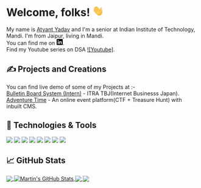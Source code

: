 # Welcome, folks! <img src="https://github.com/atyant-yadav/atyant-yadav/blob/main/wave.gif" width="30px">

My name is [Atyant Yadav](https://drive.google.com/file/d/1hGzGIJMl1baiPZ8DsCM6_QqPCaheI37y/view?usp=sharing) and I'm a senior at Indian Institute of Technology, Mandi. I'm from Jaipur, living in Mandi. </br>
You can find me on [![LinkedIn][3.2]][3]. </br>
Find my Youtube series on DSA [![Youtube]][1].</br>

## &#x270d; Projects and Creations

You can find live demo of some of my Projects at :-</br>
[Bulletin Board System (Intern)](https://titech-bbs.itra.co.jp/) - ITRA TBJ(Internet Businesss Japan).</br>
[Adventure Time](https://hackit-atyant.herokuapp.com/) - An online event platform(CTF +  Treasure Hunt) with inbuilt CMS.</br>

## 🔧 Technologies & Tools
![](https://img.shields.io/badge/OS-Linux-informational?style=flat&logo=linux&logoColor=white&color=2bbc8a)
![](https://img.shields.io/badge/Code-C++-informational?style=flat&logo=c%2B%2B&logoColor=white&color=2bbc8a)
![](https://img.shields.io/badge/Code-Python-informational?style=flat&logo=python&logoColor=white&color=2bbc8a)
![](https://img.shields.io/badge/Code-JavaScript-informational?style=flat&logo=javascript&logoColor=white&color=2bbc8a)
![](https://img.shields.io/badge/Code-Node-informational?style=flat&logo=npm&logoColor=white&color=2bbc8a)
![](https://img.shields.io/badge/Code-Vue-informational?style=flat&logo=vue.js&logoColor=white&color=2bbc8a)
![](https://img.shields.io/badge/Shell-Bash-informational?style=flat&logo=gnu-bash&logoColor=white&color=2bbc8a)
![](https://img.shields.io/badge/Tools-PostgreSQL-informational?style=flat&logo=postgresql&logoColor=white&color=2bbc8a)

## &#x1f4c8; GitHub Stats

<a href="https://github.com/atyant-yadav/atyant-yadav">
  <img align="center" src="https://github-readme-stats.vercel.app/api/top-langs/?username=atyant-yadav&hide=java,html&title_color=ffffff&text_color=c9cacc&icon_color=2bbc8a&bg_color=1d1f21" />
</a>
<a href="https://github.com/atyant-yadav/atyant-yadav">
  <img align="center" src="https://github-readme-stats.vercel.app/api?username=atyant-yadav&show_icons=true&line_height=27&count_private=true&title_color=ffffff&text_color=c9cacc&icon_color=2bbc8a&bg_color=1d1f21" alt="Martin's GitHub Stats" />
</a>

<a href="https://github.com/atyant-yadav/Hacktoberfest2020">
  <img align="center" src="https://github-readme-stats.vercel.app/api/pin/?username=atyant-yadav&repo=Hacktoberfest2020&title_color=ffffff&text_color=c9cacc&icon_color=2bbc8a&bg_color=1d1f21" />
</a>


<a href="https://github.com/atyant-yadav/BMI-Calculator">
  <img align="center" src="https://github-readme-stats.vercel.app/api/pin/?username=atyant-yadav&repo=BMI-Calculator&title_color=ffffff&text_color=c9cacc&icon_color=2bbc8a&bg_color=1d1f21" />
</a>    

<!-- links to social media icons -->

<!-- icons with padding -->

[1.1]: http://i.imgur.com/tXSoThF.png (twitter icon with padding)
[2.1]: http://i.imgur.com/0o48UoR.png (github icon with padding)

<!-- icons without padding -->

[1.2]: http://i.imgur.com/wWzX9uB.png (twitter icon without padding)
[2.2]: http://i.imgur.com/9I6NRUm.png (github icon without padding)
[3.2]: https://github.com/atyant-yadav/atyant-yadav/blob/main/linkedin.png (LinkedIn icon without padding)
[4.2]: https://www.freepnglogos.com/uploads/youtube-logo-hd-8.png (Youtube icon without padding)


<!-- links to your social media accounts -->

[1]: https://www.youtube.com/watch?v=eOeZcJN0HKc&list=PLn-qXrulR2Pb22zPAeB5VjzQfPS78JyTi/
[2]: https://github.com/atyant-yadav/
[3]: https://www.linkedin.com/in/atyant-yadav/


<!-- Resources -->
<!-- Icons: https://simpleicons.org/ -->
<!-- GitHub Stats: https://github.com/anuraghazra/github-readme-stats -->
<!-- Emojis: https://emojipedia.org/emoji/ -->
<!-- HTML Emojis: https://www.fileformat.info/index.htm -->
<!-- Shields: https://shields.io/ -->
<!-- Awesome GitHub Profile README: https://github.com/abhisheknaiidu/awesome-github-profile-readme -->
